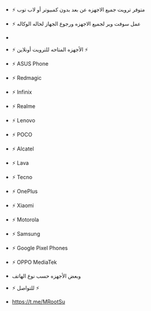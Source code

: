 - ⚡ متوفر ترويت جميع الاجهزه عن بعد بدون كمبيوتر أو لاب توب
- ⚡ عمل سوفت وير لجميع الاجهزه ورجوع الجهاز لحاله الوكاله
-      
- ⚡ الأجهزه المتاحه للترويت أونلاين ⚡

- ⚡ ASUS Phone
- ⚡ Redmagic
- ⚡ Infinix
- ⚡ Realme
- ⚡ Lenovo
- ⚡ POCO
- ⚡ Alcatel
- ⚡ Lava
- ⚡ Tecno
- ⚡ OnePlus
- ⚡ Xiaomi
- ⚡ Motorola
- ⚡ Samsung
- ⚡ Google Pixel Phones
- ⚡ OPPO MediaTek

- وبعض الأجهزه حسب نوع الهاتف 
- ⚡ للتواصل ⚡

- https://t.me/MRootSu

